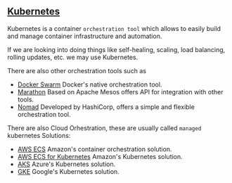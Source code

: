 ## [Kubernetes](https://kubernetes.io/)

Kubernetes is a container `orchestration tool` which allows to easily build and manage container infrastructure and automation.

If we are looking into  doing things like self-healing, scaling, load balancing, rolling updates, etc. we may use Kubernetes.

There are also other orchestration tools such as 
- [Docker Swarm](https://docs.docker.com/engine/swarm/) Docker's native orchestration tool. 
- [Marathon](https://mesosphere.github.io/marathon/) Based on Apache Mesos offers API for integration with other tools. 
- [Nomad](https://www.nomadproject.io/) Developed by HashiCorp, offers a simple and flexible orchestration tool.

There are also Cloud Orhestration, these are usually called `managed` kubernetes Solutions:
- [AWS ECS](https://aws.amazon.com/ecs/) Amazon's container orchestration solution.
- [AWS ECS for Kubernetes](https://aws.amazon.com/eks/) Amazon's Kubernetes solution.
- [AKS](https://azure.microsoft.com/en-us/services/kubernetes-service/) Azure's Kubernetes solution.
- [GKE](https://cloud.google.com/kubernetes-engine/) Google's Kubernetes solution.

